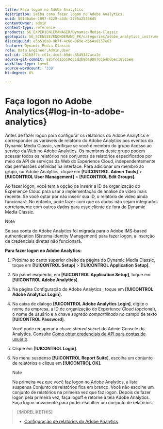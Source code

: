 ```yaml
---
title: Faça logon no Adobe Analytics
description: Saiba como fazer logon no Adobe Analytics.
uuid: 5614babe-1097-4228-a3dc-27e5a25366d5
contentOwner: admin
content-type: reference
products: SG_EXPERIENCEMANAGER/Dynamic-Media-Classic
geptopics: SG_SCENESEVENONDEMAND_PK/categories/adobe_analytics_instrumentation_kit
discoiquuid: e5b510a8-8b7f-4c60-869e-d664a8157e63
feature: Dynamic Media Classic
role: Data Engineer,Admin,User
exl-id: 261b8f7c-c61c-4ce3-b9dc-8549347aca2e
source-git-commit: 885fcd16559d31d3b9bad88705b4b6bec18515ee
workflow-type: tm+mt
source-wordcount: '330'
ht-degree: 0%

---
```


# Faça logon no Adobe Analytics{#log-in-to-adobe-analytics}

Antes de fazer logon para configurar os relatórios do Adobe Analytics e corresponder as variáveis de relatório do Adobe Analytics aos eventos do Dynamic Media Classic, verifique se você é membro do grupo Acesso ao serviço da Web no Adobe Analytics. Os membros deste grupo podem acessar todos os relatórios nos conjuntos de relatórios especificados por meio da API de serviços da Web do Experience Cloud, independentemente das permissões definidas na interface. Para adicionar um membro ao grupo, no Adobe Analytics, clique em **[!UICONTROL Admin Tools]** > **[!UICONTROL User Management]** > **[!UICONTROL Edit Groups]**.

Ao fazer logon, você tem a opção de inserir a ID de organização do Experience Cloud para usar a implementação de análise de vídeo mais recente. Se você optar por não inserir sua ID, o relatório de vídeo ainda funcionará. No entanto, pode fazer com que os dados não sejam integrados corretamente com outros dados para esse cliente de fora do Dynamic Media Classic.

>[!NOTE]
>
>Se sua conta do Adobe Analytics foi migrada para o Adobe IMS-based authentication (Sistema Identity Management) para fazer logon, a inserção de credenciais diretas não funcionará.

**Para fazer logon no Adobe Analytics:**

1. Próximo ao canto superior direito da página do Dynamic Media Classic, toque em **[!UICONTROL Setup]** > **[!UICONTROL Application Setup]**.
1. No painel esquerdo, em **[!UICONTROL Application Setup]**, toque em **[!UICONTROL Adobe Analytics]**.
1. Na página Configuração do Adobe Analytics , toque em **[!UICONTROL Adobe Analytics Login]**.
1. Na caixa de diálogo **[!UICONTROL Adobe Analytics Login]**, digite o nome da empresa, a ID de organização do Experience Cloud (opcional), o nome de usuário e a chave *segredo compartilhado* no campo de texto **[!UICONTROL Password]**.

   Você pode recuperar a chave *shared secret* do Admin Console do Analytics. Consulte [Como obter credenciais de API para contas de usuário](https://github.com/AdobeDocs/analytics-2.0-apis/blob/master/create-oauth-client.md).

1. Clique em **[!UICONTROL Login]**.
1. No menu suspenso **[!UICONTROL Report Suite]**, escolha um conjunto de relatórios e clique em **[!UICONTROL OK]**.

   >[!NOTE]
   >
   >Na primeira vez que você faz logon no Adobe Analytics, a lista suspensa Conjunto de relatórios fica em branco. Você não escolhe um conjunto de relatórios na primeira vez que faz logon. Depois de fazer logon pela primeira vez, faça logoff e retorne à tela Adobe Analytics. Faça logon novamente para poder escolher um conjunto de relatórios.

>[!MORELIKETHIS]
>
>* [Configuração de relatórios do Adobe Analytics](configuring-analytics-reports.md#configuring_adobe_analytics_reports)

